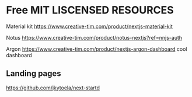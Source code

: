 # Free MIT LISCENSED RESOURCES

Material kit  https://www.creative-tim.com/product/nextjs-material-kit

Notus https://www.creative-tim.com/product/notus-nextjs?ref=nnjs-auth

Argon https://www.creative-tim.com/product/nextjs-argon-dashboard  cool dashboard


## Landing pages
https://github.com/jkytoela/next-startd
